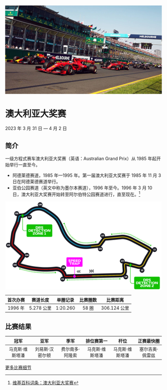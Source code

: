 ![澳大利亚大奖赛](../../media/img/photos/au.jpg)

# 澳大利亚大奖赛

2023 年 3 月 31 日 — 4 月 2 日

## 简介

一级方程式赛车澳大利亚大奖赛（英语：Australian Grand Prix）从 1985 年起开始举行一直至今。

- 阿德莱德赛道，1985 年—1995 年。第一届澳大利亚大奖赛于 1985 年 11 月 3 日在阿德莱德赛道举行。
- 亚伯公园赛道（英文中称为墨尔本赛道），1996 年至今。1996 年 3 月 10 日，澳大利亚大奖赛开始转至阿尔伯特公园赛道进行，直至现在。[^1]

![赛道图](../../media/img/circuits/Australia_Circuit_2023.webp)

| 首次办赛 |  赛道长度  | 单圈记录 | 比赛圈数 |   比赛距离   |
| :------: | :--------: | :------: | :------: | :----------: |
| 1996 年  | 5.278 公里 | 1:20.260 |  58 圈   | 306.124 公里 |

## 比赛结果

|     冠军      |      亚军       |    季军     |  排位赛第一   |     杆位      |  正赛最快圈   |
| :-----------: | :-------------: | :---------: | :-----------: | :-----------: | :-----------: |
| 马克斯·维斯塔潘 | 刘易斯·汉密尔顿 | 费尔南多·阿隆索 | 马克斯·维斯塔潘 | 马克斯·维斯塔潘 | 塞尔吉奥·佩雷兹 |

[更多比赛细节](https://www.formula1.com/en/racing/2023/Australia.html)

[^1]: [维基百科词条：澳大利亚大奖赛](https://zh.wikipedia.org/wiki/%E6%BE%B3%E5%A4%A7%E5%88%A9%E4%BA%9A%E5%A4%A7%E5%A5%96%E8%B5%9B)
